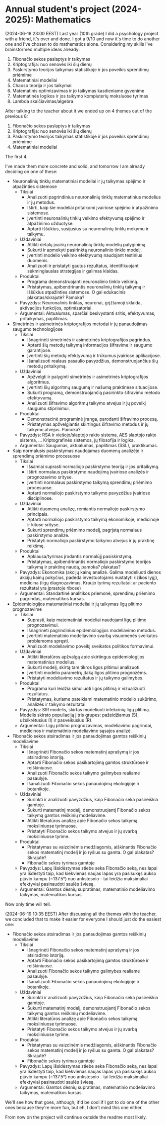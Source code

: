 # Annual student's project (2024-2025): Mathematics

(2024-06-18 23:00 EEST) Last year (10th grade) I did a psychology project with a friend, it's over and done. I got a 9/10
and now it's time to do another one and I've chosen to do mathematics alone. Considering my skills
I've brainstormed multiple ideas already:

1. Fibonačio sekos paslaptys ir taikymas
2. Kriptografija: nuo senovės iki šių dienų
3. Paskirstymo teorijos taikymas statistikoje ir jos poveikis sprendimų priėmime
4. Matematiniai modeliai
5. Chaoso teorija ir jos taikymai
6. Matematinis optimizavimas ir jo taikymas kasdieniame gyvenime
7. Matematinės logikos ir jos taikymo kompiuterių moksluose tyrimas
8. Lambda skaičiavimas/algebra

After talking to the teacher about it we ended up on 4 themes out of the previous 8:

1. Fibonačio sekos paslaptys ir taikymas
2. Kriptografija: nuo senovės iki šių dienų
3. Paskirstymo teorijos taikymas statistikoje ir jos poveikis sprendimų priėmime
4. Matematiniai modeliai

The first 4.

I've made them more concrete and solid, and tomorrow I am already deciding on one of these:

- Neuronalinių tinklų matematiniai modeliai ir jų taikymas spėjimo ir atpažinties sistemose
    - Tikslai
        - Analizuoti pagrindinius neuronalinių tinklų matematinius modelius ir jų metodus.
        - Ištirti, kaip šie modeliai pritaikomi įvairiose spėjimo ir atpažinimo sistemose.
        - Įvertinti neuronalinių tinklų veikimo efektyvumą spėjimo ir atpažinimo užduotyse.
        - Aptarti iššūkius, susijusius su neuronalinių tinklų mokymu ir taikymu.
    - Uždaviniai
        - Atlikti detalų įvairių neuronalinių tinklų modelių palyginimą.
        - Sukurti ir apmokyti pasirinktą neuronalinio tinklo modelį.
        - Įvertinti modelio veikimo efektyvumą naudojant testinius duomenis.
        - Analizuoti ir pristatyti gautus rezultatus, identifikuojant sėkmingiausias strategijas ir galimas klaidas.
    - Produktai
        - Programa demonstruojanti neuronalinio tinklo veikimą.
        - Pristatymas, apibendrinantis neuronalinių tinklų taikymą ir iššūkius atpažinties sistemose. O gal edukacinis plakatas/skrajutė? Pamoka?
    - Pavyzdys: Neuronalinis tinklas, neuronai, grįžtamoji sklaida, aktivacijos funkcijos, optimizatoriai.
    - Argumentai: Aktualumas, sparčiai besivystanti sritis, efektyvumas, pritaikymas, paplitimas.
- Simetrinės ir asimetrinės kriptografijos metodai ir jų panaudojimas saugumo technologijose
    - Tikslai
        - Išnagrinėti simetrinės ir asimetrinės kriptografijos pagrindus.
        - Aptarti šių metodų taikymą informacijos šifravime ir saugumo garantijose.
        - Įvertinti šių metodų efektyvumą ir trūkumus įvairiose aplikacijose.
        - Išanalizuoti realaus pasaulio pavyzdžius, demonstruojančius šių metodų pritaikymą.
    - Uždaviniai
        - Apžvelgti ir palyginti simetrinės ir asimetrinės kriptografijos algoritmus.
        - Įvertinti šių algoritmų saugumą ir našumą praktinėse situacijose.
        - Sukurti programą, demonstruojančią pasirinkto šifravimo metodo efektyvumą.
        - Analizuoti šifravimo algoritmų taikymo atvejus ir jų poveikį saugumo stiprinimui.
    - Produktai
        - Demonstracinė programinė įranga, parodanti šifravimo procesą.
        - Pristatymas apžvelgiantis skirtingus šifravimo metodus ir jų taikymo atvejus. Pamoka?
    - Pavyzdys: RSA ir viešojo/slaptojo rakto sistema, AES slaptojo rakto sistema, ... Kriptografinės sistemos, jų filosofija ir logika.
    - Argumentai: Saugumas, aktualumas, paplitimas (SSL), praktikumas.
- Kaip normalusis paskirstymas naudojamas duomenų analizėje ir sprendimų priėmimo procesuose
    - Tikslai
        - Išsamiai suprasti normaliojo paskirstymo teoriją ir jos pritaikymą.
        - Ištirti normalaus paskirstymo naudojimą įvairiose analizės ir prognozavimo srityse.
        - Įvertinti normalaus paskirstymo taikymą sprendimų priėmimo procesuose.
        - Aptarti normaliojo paskirstymo taikymo pavyzdžius įvairiose disciplinose.
    - Uždaviniai
        - Atlikti duomenų analizę, remiantis normaliojo paskirstymo principais.
        - Aptarti normaliojo paskirstymo taikymą ekonomikoje, medicinoje ir kitose srityse.
        - Sukurti sprendimų priėmimo modelį, pagrįstą normalaus paskirstymo analize.
        - Pristatyti normaliojo paskirstymo taikymo atvejus ir jų praktinę reikšmę.
    - Produktai
        - Apklausa/tyrimas įrodantis normalūjį pasiskirstymą.
        - Pristatymas, apibendrinantis normaliojo paskirstymo teorijos taikymą ir praktinę naudą, pamoka? plakatas?
    - Pavyzdys: Ekonomika (akcijų kainų analizė. Galima modeliuoti dienos akcijų kainų pokyčius, padeda investuotojams nustatyti rizikos lygį), medicina (ligų diagnozavimas. Kraujo tyrimų rezultatai: ar paciento rezultatai yra įprastoje ribose)
    - Argumentai: Standartinė analitikos priemonė, sprendimų priėmimo pagrindas, matematikos kursas.
- Epidemiologijos matematiniai modeliai ir jų taikymas ligų plitimo prognozavime
    - Tikslai
        - Suprasti, kaip matematiniai modeliai naudojami ligų plitimo prognozavimui.
        - Išnagrinėti pagrindinius epidemiologijos modeliavimo metodus.
        - Įvertinti matematinio modeliavimo svarbą visuomenės sveikatos problemoms spręsti.
        - Analizuoti modeliavimo poveikį sveikatos politikos formavimui.
    - Uždaviniai
        - Atlikti literatūros apžvalgą apie skirtingus epidemiologijos matematinius modelius.
        - Sukurti modelį, skirtą tam tikros ligos plitimui analizuoti.
        - Įvertinti modelio parametrų įtaką ligos plitimo prognozėms.
        - Pristatyti modeliavimo rezultatus ir jų taikymo galimybes.
    - Produktai
        - Programa kuri leidžia simuliuoti ligos plitimą ir vizualizuoti rezultatus.
        - Pristatymas, kuriame pateikiami matematinio modelio sukūrimo, analizės ir taikymo rezultatai.
    - Pavyzdys: SIR modelis, skirtas modeliuoti infekcinių ligų plitimą. Modelis skirsto populiaciją į tris grupes: pažeidžiamus (S), užsikrėtusius (I) ir pasveikusius (R).
    - Argumentai: Ligų plitimo prognozavimas, modeliavimo pagrindai, medicinos ir matematinio modeliavimo sąsajos analizė.
- Fibonačio sekos atsiradimas ir jos panaudojimas gamtos reiškinių modeliavime
    - Tikslai
        - Išnagrinėti Fibonačio sekos matematinį aprašymą ir jos atsiradimo istoriją.
        - Aptarti Fibonačio sekos pasikartojimą gamtos struktūrose ir reiškiniuose.
        - Analizuoti Fibonačio sekos taikymo galimybes realiame pasaulyje.
        - Išanalizuoti Fibonačio sekos panaudojimą ekologijoje ir botanikoje.
    - Uždaviniai
        - Surinkti ir analizuoti pavyzdžius, kaip Fibonačio seka pasireiškia gamtoje.
        - Sukurti matematinį modelį, demonstruojantį Fibonačio sekos taikymą gamtos reiškinių modeliavime.
        - Atlikti literatūros analizę apie Fibonačio sekos taikymą moksliniuose tyrimuose.
        - Pristatyti Fibonačio sekos taikymo atvejus ir jų svarbą moksliniuose tyrime.
    - Produktai
        - Pristatymas su vaizdinėmis medžiagomis, aiškinantis Fibonačio sekos matematinį modelį ir jo ryšius su gamta. O gal plakatas? Skrajutė?
        - Fibonačio sekos tyrimas gamtoje
    - Pavyzdys: Lapų išsidėstymas stiebe seka Fibonačio seką, nes lapai yra išdėstyti taip, kad kiekvienas naujas lapas yra pasisukęs aukso pjūvio kampu (~137.5°) nuo ankstesnio - tai leidžia maksimaliai efektyviai pasinaudoti saulės šviesą.
    - Argumentai: Gamtos dėsnių supratimas, matematinio modeliavimo taikymas, matematikos kursas.

Now only time will tell.

(2024-06-19 10:35 EEST) After discussing all the themes with the teacher, we concluded that to make it easier for everyone I should just do the easiest one:

- Fibonačio sekos atsiradimas ir jos panaudojimas gamtos reiškinių modeliavime
    - Tikslai
        - Išnagrinėti Fibonačio sekos matematinį aprašymą ir jos atsiradimo istoriją.
        - Aptarti Fibonačio sekos pasikartojimą gamtos struktūrose ir reiškiniuose.
        - Analizuoti Fibonačio sekos taikymo galimybes realiame pasaulyje.
        - Išanalizuoti Fibonačio sekos panaudojimą ekologijoje ir botanikoje.
    - Uždaviniai
        - Surinkti ir analizuoti pavyzdžius, kaip Fibonačio seka pasireiškia gamtoje.
        - Sukurti matematinį modelį, demonstruojantį Fibonačio sekos taikymą gamtos reiškinių modeliavime.
        - Atlikti literatūros analizę apie Fibonačio sekos taikymą moksliniuose tyrimuose.
        - Pristatyti Fibonačio sekos taikymo atvejus ir jų svarbą moksliniuose tyrime.
    - Produktai
        - Pristatymas su vaizdinėmis medžiagomis, aiškinantis Fibonačio sekos matematinį modelį ir jo ryšius su gamta. O gal plakatas? Skrajutė?
        - Fibonačio sekos tyrimas gamtoje
    - Pavyzdys: Lapų išsidėstymas stiebe seka Fibonačio seką, nes lapai yra išdėstyti taip, kad kiekvienas naujas lapas yra pasisukęs aukso pjūvio kampu (~137.5°) nuo ankstesnio - tai leidžia maksimaliai efektyviai pasinaudoti saulės šviesą.
    - Argumentai: Gamtos dėsnių supratimas, matematinio modeliavimo taikymas, matematikos kursas.

We'll see how that goes, although, it'd be cool if I got to do one of the other ones because they're more fun, but eh, I don't mind this one either.

From now on the project will continue outside the readme most likely.
